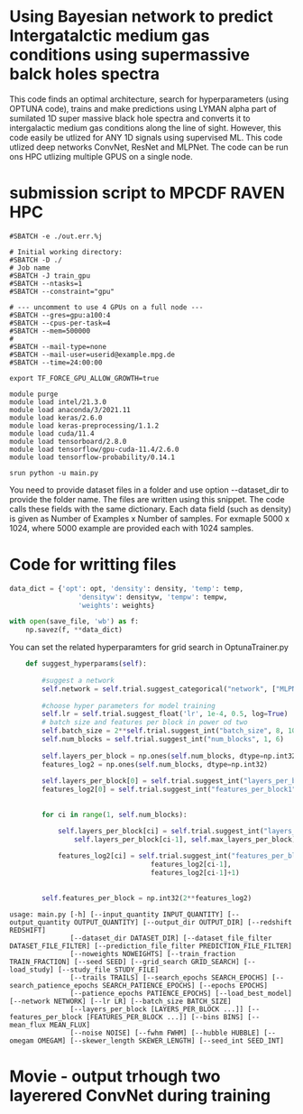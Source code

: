 # Using Bayesian network to predict Intergatalctic medium gas conditions using supermassive balck holes spectra

This code finds an optimal architecture, search for hyperparameters (using OPTUNA code), trains and make predictions using LYMAN alpha part of sumilated 1D super massive black hole spectra and converts it to intergalactic medium gas conditions along the line of sight. However, this code easily be utlized for ANY 1D signals using supervised ML. This code utlized deep networks ConvNet, ResNet and MLPNet. The code can be run ons HPC utlizing multiple GPUS on a single node.

# submission script to MPCDF RAVEN HPC
```command
#SBATCH -e ./out.err.%j

# Initial working directory:
#SBATCH -D ./
# Job name
#SBATCH -J train_gpu
#SBATCH --ntasks=1
#SBATCH --constraint="gpu"

# --- uncomment to use 4 GPUs on a full node ---
#SBATCH --gres=gpu:a100:4
#SBATCH --cpus-per-task=4
#SBATCH --mem=500000
#
#SBATCH --mail-type=none
#SBATCH --mail-user=userid@example.mpg.de
#SBATCH --time=24:00:00

export TF_FORCE_GPU_ALLOW_GROWTH=true

module purge
module load intel/21.3.0
module load anaconda/3/2021.11
module load keras/2.6.0
module load keras-preprocessing/1.1.2
module load cuda/11.4
module load tensorboard/2.8.0
module load tensorflow/gpu-cuda-11.4/2.6.0
module load tensorflow-probability/0.14.1

srun python -u main.py
```

You need to provide dataset files in a folder and use option --dataset_dir to provide the folder name. The files are written using this snippet. The code calls these fields with the same dictionary. Each data field (such as density)  is given as Number of Examples x Number of samples. For exmaple 5000 x 1024, where 5000 example are provided each with 1024 samples.

# Code for writting files
```python
data_dict = {'opt': opt, 'density': density, 'temp': temp, 
                 'densityw': densityw, 'tempw': tempw,
                 'weights': weights}

with open(save_file, 'wb') as f:
    np.savez(f, **data_dict)
```

You can set the related hyperparamters for grid search in OptunaTrainer.py

```python
    def suggest_hyperparams(self):
                
        #suggest a network
        self.network = self.trial.suggest_categorical("network", ["MLPNet"])#,"ConvNet", "ResNet"])
        
        #choose hyper parameters for model training
        self.lr = self.trial.suggest_float('lr', 1e-4, 0.5, log=True)
        # batch size and features per block in power od two
        self.batch_size = 2**self.trial.suggest_int("batch_size", 8, 10)
        self.num_blocks = self.trial.suggest_int("num_blocks", 1, 6)
        
        self.layers_per_block = np.ones(self.num_blocks, dtype=np.int32)
        features_log2 = np.ones(self.num_blocks, dtype=np.int32)
        
        self.layers_per_block[0] = self.trial.suggest_int("layers_per_block1", 1, 2)
        features_log2[0] = self.trial.suggest_int("features_per_block1", 1, 5)
        
    
        for ci in range(1, self.num_blocks):

            self.layers_per_block[ci] = self.trial.suggest_int("layers_per_block"+str(ci+1), 
                self.layers_per_block[ci-1], self.max_layers_per_block)
            
            features_log2[ci] = self.trial.suggest_int("features_per_block"+str(ci+1), 
                                   features_log2[ci-1], 
                                   features_log2[ci-1]+1)
            
        
        self.features_per_block = np.int32(2**features_log2)
```

```command  
usage: main.py [-h] [--input_quantity INPUT_QUANTITY] [--output_quantity OUTPUT_QUANTITY] [--output_dir OUTPUT_DIR] [--redshift REDSHIFT]
               [--dataset_dir DATASET_DIR] [--dataset_file_filter DATASET_FILE_FILTER] [--prediction_file_filter PREDICTION_FILE_FILTER]
               [--noweights NOWEIGHTS] [--train_fraction TRAIN_FRACTION] [--seed SEED] [--grid_search GRID_SEARCH] [--load_study] [--study_file STUDY_FILE]
               [--trails TRAILS] [--search_epochs SEARCH_EPOCHS] [--search_patience_epochs SEARCH_PATIENCE_EPOCHS] [--epochs EPOCHS]
               [--patience_epochs PATIENCE_EPOCHS] [--load_best_model] [--network NETWORK] [--lr LR] [--batch_size BATCH_SIZE]
               [--layers_per_block [LAYERS_PER_BLOCK ...]] [--features_per_block [FEATURES_PER_BLOCK ...]] [--bins BINS] [--mean_flux MEAN_FLUX]
               [--noise NOISE] [--fwhm FWHM] [--hubble HUBBLE] [--omegam OMEGAM] [--skewer_length SKEWER_LENGTH] [--seed_int SEED_INT]
```
# Movie - output trhough two layerered ConvNet during training



```

